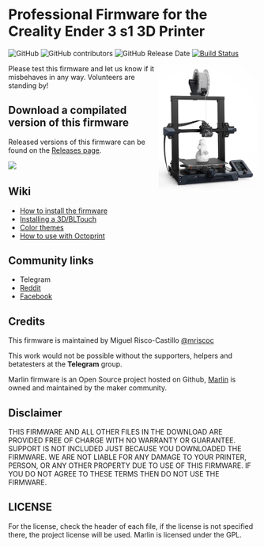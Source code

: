 # Professional Firmware for the Creality Ender 3 s1 3D Printer 

![GitHub](https://img.shields.io/github/license/mriscoc/Ender3S1.svg)
![GitHub contributors](https://img.shields.io/github/contributors/mriscoc/Ender3S1.svg)
![GitHub Release Date](https://img.shields.io/github/release-date/mriscoc/Ender3S1.svg)
[![Build Status](https://github.com/mriscoc/Ender3S1/workflows/CI/badge.svg?branch=bugfix-2.0.x)](https://github.com/mriscoc/Ender3S1/actions)

<img align="right" width=200 src="buildroot/share/pixmaps/Ender3s1.jpg" />

Please test this firmware and let us know if it misbehaves in any way. Volunteers are standing by!

## Download a compilated version of this firmware

Released versions of this firmware can be found on the [Releases page](https://github.com/mriscoc/Ender3S1/releases).

![](https://raw.githubusercontent.com/mriscoc/Ender3v2/Ender3v2-Released/screenshots/main.jpg)

## Wiki
 - [How to install the firmware](https://github.com/mriscoc/Ender3S1/wiki/How-to-install-the-firmware)
 - [Installing a 3D/BLTouch](https://github.com/mriscoc/Ender3S1/wiki/3D-BLTouch)
 - [Color themes](https://github.com/mriscoc/Ender3S1/wiki/Color-Themes)
 - [How to use with Octoprint](https://github.com/mriscoc/Ender3S1/wiki/Octoprint)
  
## Community links
* Telegram
* [Reddit](https://www.reddit.com/r/Ender3v2Firmware) 
* [Facebook](https://www.facebook.com/groups/ender3s1printer)

## Credits

This firmware is maintained by Miguel Risco-Castillo [@mriscoc](https://github.com/mriscoc)  

This work would not be possible without the supporters, helpers and betatesters at the **Telegram** group.

Marlin firmware is an Open Source project hosted on Github, [Marlin](https://marlinfw.org/) is owned and maintained by the maker community.

## Disclaimer

THIS FIRMWARE AND ALL OTHER FILES IN THE DOWNLOAD ARE PROVIDED FREE OF CHARGE WITH NO WARRANTY OR GUARANTEE. SUPPORT IS NOT INCLUDED JUST BECAUSE YOU DOWNLOADED THE FIRMWARE. WE ARE NOT LIABLE FOR ANY DAMAGE TO YOUR PRINTER, PERSON, OR ANY OTHER PROPERTY DUE TO USE OF THIS FIRMWARE. IF YOU DO NOT AGREE TO THESE TERMS THEN DO NOT USE THE FIRMWARE.

## LICENSE
For the license, check the header of each file, if the license is not specified there, the project license will be used. Marlin is licensed under the GPL.
